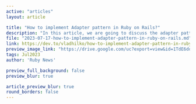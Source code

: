 ```yaml
---
active: "articles"
layout: article

title: "How to implement Adapter pattern in Ruby on Rails?"
description: "In this article, we are going to discuss the adapter pattern. We will explore what the adapter pattern is, why we need it, and how it can be implemented in a Rails application."
file: "2023-07-17-how-to-implement-adapter-pattern-in-ruby-on-rails.md"
link: https://dev.to/vladhilko/how-to-implement-adapter-pattern-in-ruby-on-rails-1ibg
preview_image_link: "https://drive.google.com/uc?export=view&id=1TdE6doLLf-WD8nHFgkpJO8BSppNNUON_"
tags: Jul2023
author: 'Ruby News'

preview_full_background: false
preview_blur: true

article_preview_blur: true
round_borders: false
---
```

